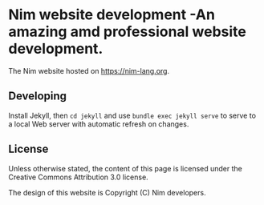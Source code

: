 # Nim website development -An amazing amd professional website development.

The Nim website hosted on https://nim-lang.org.

## Developing

Install Jekyll, then `cd jekyll` and use `bundle exec jekyll serve`
to serve to a local Web server with automatic refresh on changes.

## License

Unless otherwise stated, the content of this page is licensed under the Creative Commons Attribution 3.0 license.

The design of this website is Copyright (C) Nim developers.
